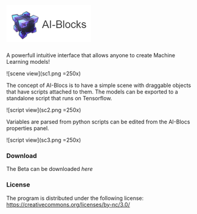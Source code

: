 # ![logo](logo.png)
A powerfull intuitive interface that allows anyone to create Machine Learning models!

![scene view](sc1.png =250x)

The concept of AI-Blocs is to have a simple scene with draggable objects that have scripts attached to them. The models can be exported to a standalone script that runs on Tensorflow. 

![script view](sc2.png =250x)

Variables are parsed from python scripts can be edited from the AI-Blocs properties panel.

![script view](sc3.png =250x)

### Download

The Beta can be downloaded *here* 

### License

The program is distributed under the following license: https://creativecommons.org/licenses/by-nc/3.0/
